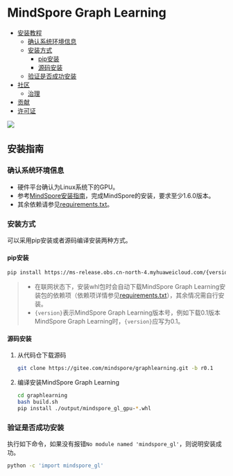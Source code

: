 # MindSpore Graph Learning

- [安装教程](#安装教程)
    - [确认系统环境信息](#确认系统环境信息)
    - [安装方式](#安装方式)
        - [pip安装](#pip安装)
        - [源码安装](#源码安装)
    - [验证是否成功安装](#验证是否成功安装)
- [社区](#社区)
    - [治理](#治理)
- [贡献](#贡献)
- [许可证](#许可证)

<a href="https://gitee.com/mindspore/docs/blob/r1.6/docs/graphlearning/docs/source_zh_cn/mindspore_graphlearning_install.md" target="_blank"><img src="https://gitee.com/mindspore/docs/raw/r1.6/resource/_static/logo_source.png"></a>&nbsp;&nbsp;

## 安装指南

### 确认系统环境信息

- 硬件平台确认为Linux系统下的GPU。
- 参考[MindSpore安装指南](https://www.mindspore.cn/install)，完成MindSpore的安装，要求至少1.6.0版本。
- 其余依赖请参见[requirements.txt](https://gitee.com/mindspore/graphlearning/blob/r0.5/requirements.txt)。

### 安装方式

可以采用pip安装或者源码编译安装两种方式。

#### pip安装

```bash
pip install https://ms-release.obs.cn-north-4.myhuaweicloud.com/{version}/GraphLearning/any/mindspore_gl_gpu-{version}-cp37-cp37m-linux_x86_64.whl --trusted-host ms-release.obs.cn-north-4.myhuaweicloud.com -i https://pypi.tuna.tsinghua.edu.cn/simple
```

> - 在联网状态下，安装whl包时会自动下载MindSpore Graph Learning安装包的依赖项（依赖项详情参见[requirements.txt](https://gitee.com/mindspore/graphlearning/blob/r0.5/requirements.txt)），其余情况需自行安装。
> - `{version}`表示MindSpore Graph Learning版本号，例如下载0.1版本MindSpore Graph Learning时，`{version}`应写为0.1。

#### 源码安装

1. 从代码仓下载源码

    ```bash
    git clone https://gitee.com/mindspore/graphlearning.git -b r0.1
    ```

2. 编译安装MindSpore Graph Learning

    ```bash
    cd graphlearning
    bash build.sh
    pip install ./output/mindspore_gl_gpu-*.whl
    ```

### 验证是否成功安装

执行如下命令，如果没有报错`No module named 'mindspore_gl'`，则说明安装成功。

```bash
python -c 'import mindspore_gl'
```
